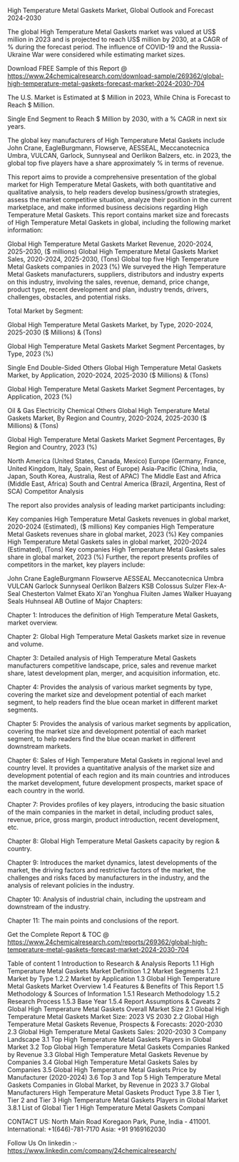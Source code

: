 High Temperature Metal Gaskets Market, Global Outlook and Forecast 2024-2030

The global High Temperature Metal Gaskets market was valued at US$ million in 2023 and is projected to reach US$ million by 2030, at a CAGR of % during the forecast period. The influence of COVID-19 and the Russia-Ukraine War were considered while estimating market sizes.

 Download FREE Sample of this Report @ https://www.24chemicalresearch.com/download-sample/269362/global-high-temperature-metal-gaskets-forecast-market-2024-2030-704


The U.S. Market is Estimated at $ Million in 2023, While China is Forecast to Reach $ Million.

Single End Segment to Reach $ Million by 2030, with a % CAGR in next six years.

The global key manufacturers of High Temperature Metal Gaskets include John Crane, EagleBurgmann, Flowserve, AESSEAL, Meccanotecnica Umbra, VULCAN, Garlock, Sunnyseal and Oerlikon Balzers, etc. in 2023, the global top five players have a share approximately % in terms of revenue.

This report aims to provide a comprehensive presentation of the global market for High Temperature Metal Gaskets, with both quantitative and qualitative analysis, to help readers develop business/growth strategies, assess the market competitive situation, analyze their position in the current marketplace, and make informed business decisions regarding High Temperature Metal Gaskets. This report contains market size and forecasts of High Temperature Metal Gaskets in global, including the following market information:

Global High Temperature Metal Gaskets Market Revenue, 2020-2024, 2025-2030, ($ millions)
Global High Temperature Metal Gaskets Market Sales, 2020-2024, 2025-2030, (Tons)
Global top five High Temperature Metal Gaskets companies in 2023 (%)
We surveyed the High Temperature Metal Gaskets manufacturers, suppliers, distributors and industry experts on this industry, involving the sales, revenue, demand, price change, product type, recent development and plan, industry trends, drivers, challenges, obstacles, and potential risks.

Total Market by Segment:

Global High Temperature Metal Gaskets Market, by Type, 2020-2024, 2025-2030 ($ Millions) & (Tons)

Global High Temperature Metal Gaskets Market Segment Percentages, by Type, 2023 (%)

Single End
Double-Sided
Others
Global High Temperature Metal Gaskets Market, by Application, 2020-2024, 2025-2030 ($ Millions) & (Tons)

Global High Temperature Metal Gaskets Market Segment Percentages, by Application, 2023 (%)

Oil & Gas
Electricity
Chemical
Others
Global High Temperature Metal Gaskets Market, By Region and Country, 2020-2024, 2025-2030 ($ Millions) & (Tons)

Global High Temperature Metal Gaskets Market Segment Percentages, By Region and Country, 2023 (%)

North America (United States, Canada, Mexico)
Europe (Germany, France, United Kingdom, Italy, Spain, Rest of Europe)
Asia-Pacific (China, India, Japan, South Korea, Australia, Rest of APAC)
The Middle East and Africa (Middle East, Africa)
South and Central America (Brazil, Argentina, Rest of SCA)
Competitor Analysis

The report also provides analysis of leading market participants including:

Key companies High Temperature Metal Gaskets revenues in global market, 2020-2024 (Estimated), ($ millions)
Key companies High Temperature Metal Gaskets revenues share in global market, 2023 (%)
Key companies High Temperature Metal Gaskets sales in global market, 2020-2024 (Estimated), (Tons)
Key companies High Temperature Metal Gaskets sales share in global market, 2023 (%)
Further, the report presents profiles of competitors in the market, key players include:

John Crane
EagleBurgmann
Flowserve
AESSEAL
Meccanotecnica Umbra
VULCAN
Garlock
Sunnyseal
Oerlikon Balzers
KSB
Colossus
Sulzer
Flex-A-Seal
Chesterton
Valmet
Ekato
Xi'an Yonghua
Fluiten
James Walker
Huayang Seals
Huhnseal AB
Outline of Major Chapters:

Chapter 1: Introduces the definition of High Temperature Metal Gaskets, market overview.

Chapter 2: Global High Temperature Metal Gaskets market size in revenue and volume.

Chapter 3: Detailed analysis of High Temperature Metal Gaskets manufacturers competitive landscape, price, sales and revenue market share, latest development plan, merger, and acquisition information, etc.

Chapter 4: Provides the analysis of various market segments by type, covering the market size and development potential of each market segment, to help readers find the blue ocean market in different market segments.

Chapter 5: Provides the analysis of various market segments by application, covering the market size and development potential of each market segment, to help readers find the blue ocean market in different downstream markets.

Chapter 6: Sales of High Temperature Metal Gaskets in regional level and country level. It provides a quantitative analysis of the market size and development potential of each region and its main countries and introduces the market development, future development prospects, market space of each country in the world.

Chapter 7: Provides profiles of key players, introducing the basic situation of the main companies in the market in detail, including product sales, revenue, price, gross margin, product introduction, recent development, etc.

Chapter 8: Global High Temperature Metal Gaskets capacity by region & country.

Chapter 9: Introduces the market dynamics, latest developments of the market, the driving factors and restrictive factors of the market, the challenges and risks faced by manufacturers in the industry, and the analysis of relevant policies in the industry.

Chapter 10: Analysis of industrial chain, including the upstream and downstream of the industry.

Chapter 11: The main points and conclusions of the report.

Get the Complete Report & TOC @ https://www.24chemicalresearch.com/reports/269362/global-high-temperature-metal-gaskets-forecast-market-2024-2030-704

Table of content
1 Introduction to Research & Analysis Reports
1.1 High Temperature Metal Gaskets Market Definition
1.2 Market Segments
1.2.1 Market by Type
1.2.2 Market by Application
1.3 Global High Temperature Metal Gaskets Market Overview
1.4 Features & Benefits of This Report
1.5 Methodology & Sources of Information
1.5.1 Research Methodology
1.5.2 Research Process
1.5.3 Base Year
1.5.4 Report Assumptions & Caveats
2 Global High Temperature Metal Gaskets Overall Market Size
2.1 Global High Temperature Metal Gaskets Market Size: 2023 VS 2030
2.2 Global High Temperature Metal Gaskets Revenue, Prospects & Forecasts: 2020-2030
2.3 Global High Temperature Metal Gaskets Sales: 2020-2030
3 Company Landscape
3.1 Top High Temperature Metal Gaskets Players in Global Market
3.2 Top Global High Temperature Metal Gaskets Companies Ranked by Revenue
3.3 Global High Temperature Metal Gaskets Revenue by Companies
3.4 Global High Temperature Metal Gaskets Sales by Companies
3.5 Global High Temperature Metal Gaskets Price by Manufacturer (2020-2024)
3.6 Top 3 and Top 5 High Temperature Metal Gaskets Companies in Global Market, by Revenue in 2023
3.7 Global Manufacturers High Temperature Metal Gaskets Product Type
3.8 Tier 1, Tier 2 and Tier 3 High Temperature Metal Gaskets Players in Global Market
3.8.1 List of Global Tier 1 High Temperature Metal Gaskets Compani

CONTACT US:
North Main Road Koregaon Park, Pune, India - 411001.
International: +1(646)-781-7170
Asia: +91 9169162030

Follow Us On linkedin :- https://www.linkedin.com/company/24chemicalresearch/
